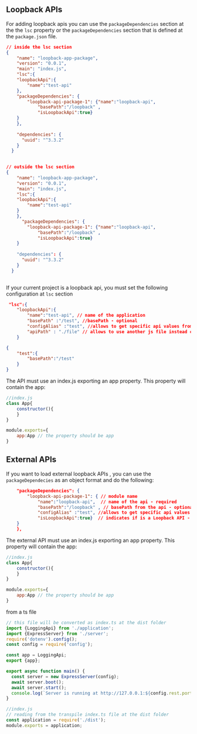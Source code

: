 ## Loopback APIs

For adding loopback apis you can use the `packageDependencies` section at the the `lsc` property or the `packageDependencies` section that is defined at 
the `package.json` file.

```json
// inside the lsc section
{
    "name": "loopback-app-package",
    "version": "0.0.1",
    "main": "index.js",
    "lsc":{
    "loopbackApi":{
        "name":"test-api"
    },
    "packageDependencies": {
        "loopback-api-package-1": {"name":"loopback-api", 
            "basePath":"/loopback" , 
            "isLoopbackApi":true}
    }
    },
   
    "dependencies": {
      "uuid": "^3.3.2"
    }
  }
  

```


```json
// outside the lsc section
{
    "name": "loopback-app-package",
    "version": "0.0.1",
    "main": "index.js",
    "lsc":{
    "loopbackApi":{
        "name":"test-api"
    }
    },
      "packageDependencies": {
        "loopback-api-package-1": {"name":"loopback-api", 
            "basePath":"/loopback" , 
            "isLoopbackApi":true}
    }
   
    "dependencies": {
      "uuid": "^3.3.2"
    }
  }
  

```

If your current project is a loopback api, you must set the following configuration at `lsc` section

```json
 "lsc":{
    "loopbackApi":{
        "name":"test-api", // name of the application
        "basePath" :"/test", //basePath - optional
        "configAlias" :"test", //allows to get specific api values from the `configAlias` section, the basePath can be defined here. - optional,
        "apiPath" : "./file" // allows to use another js file instead of index.js that it is exporting the loopback app. - optional
    }
```
```json
{
    "test":{
        "basePath":"/test"
    }
}
```
The API must use an index.js exporting an app property. This property will contain the app:

```js
//index.js
class App{
    constructor(){
    }
}

module.exports={
    app:App // the property should be app
}

```
## External APIs

If you want to load external loopback APIs , you can use the `packageDependecies` as an object format and do the following: 

```json
    "packageDependencies": {
        "loopback-api-package-1": { // module name 
            "name":"loopback-api",  // name of the api - required
            "basePath":"/loopback" , // basePath from the api - optional
            "configAlias" :"test", //allows to get specific api values from the `configAlias` section, the basePath can be defined here. - optional,
            "isLoopbackApi":true}  // indicates if is a Loopback API - required
    }
    },
```

The external API must use an index.js exporting an app property. This property will contain the app:

```js
//index.js
class App{
    constructor(){
    }
}

module.exports={
    app:App // the property should be app
}

```

from a ts file
```ts
// this file will be converted as index.ts at the dist folder
import {LoggingApi} from './application';
import {ExpressServer} from './server';
require('dotenv').config();
const config = require('config');

const app = LoggingApi;
export {app};

export async function main() {
  const server = new ExpressServer(config);
  await server.boot();
  await server.start();
  console.log(`Server is running at http://127.0.0.1:${config.rest.port}${config.logging.basePath}`);
}

```

```js
//index.js
// reading from the transpile index.ts file at the dist folder
const application = require('./dist');
module.exports = application;
```
